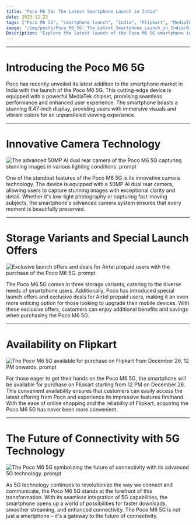 ```yaml
---
title: "Poco M6 5G: The Latest Smartphone Launch in India"
date: 2023-12-23
tags: ["Poco M6 5G", "smartphone launch", "India", "Flipkart", "MediaTek chipset", "Airtel prepaid"]
image: "/img/posts/Poco_M6_5G:_The_Latest_Smartphone_Launch_in_India/0.png"
Description: "Explore the latest launch of the Poco M6 5G smartphone in India, featuring a MediaTek chipset, exclusive deals for Airtel prepaid users, and more."
---
```



---
# Introducing the Poco M6 5G

Poco has recently unveiled its latest addition to the smartphone market in India with the launch of the Poco M6 5G. This cutting-edge device is equipped with a powerful MediaTek chipset, promising seamless performance and enhanced user experience. The smartphone boasts a stunning 6.47-inch display, providing users with immersive visuals and vibrant colors for an unparalleled viewing experience.



---
# Innovative Camera Technology

![The advanced 50MP AI dual rear camera of the Poco M6 5G capturing stunning images in various lighting conditions. prompt](/img/posts/Poco_M6_5G:_The_Latest_Smartphone_Launch_in_India/2.png "The advanced 50MP AI dual rear camera of the Poco M6 5G capturing stunning images in various lighting conditions.")

One of the standout features of the Poco M6 5G is its innovative camera technology. The device is equipped with a 50MP AI dual rear camera, allowing users to capture stunning images with exceptional clarity and detail. Whether it's low-light photography or capturing fast-moving subjects, the smartphone's advanced camera system ensures that every moment is beautifully preserved.



---
# Storage Variants and Special Launch Offers

![Exclusive launch offers and deals for Airtel prepaid users with the purchase of the Poco M6 5G. prompt](/img/posts/Poco_M6_5G:_The_Latest_Smartphone_Launch_in_India/3.png "Exclusive launch offers and deals for Airtel prepaid users with the purchase of the Poco M6 5G.")

The Poco M6 5G comes in three storage variants, catering to the diverse needs of smartphone users. Additionally, Poco has introduced special launch offers and exclusive deals for Airtel prepaid users, making it an even more enticing option for those looking to upgrade their mobile devices. With these exclusive offers, customers can enjoy additional benefits and savings when purchasing the Poco M6 5G.



---
# Availability on Flipkart

![The Poco M6 5G available for purchase on Flipkart from December 26, 12 PM onwards. prompt](/img/posts/Poco_M6_5G:_The_Latest_Smartphone_Launch_in_India/4.png "The Poco M6 5G available for purchase on Flipkart from December 26, 12 PM onwards.")

For those eager to get their hands on the Poco M6 5G, the smartphone will be available for purchase on Flipkart starting from 12 PM on December 26. This convenient availability ensures that customers can easily access the latest offering from Poco and experience its impressive features firsthand. With the ease of online shopping and the reliability of Flipkart, acquiring the Poco M6 5G has never been more convenient.



---
# The Future of Connectivity with 5G Technology

![The Poco M6 5G symbolizing the future of connectivity with its advanced 5G technology. prompt](/img/posts/Poco_M6_5G:_The_Latest_Smartphone_Launch_in_India/5.png "The Poco M6 5G symbolizing the future of connectivity with its advanced 5G technology.")

As 5G technology continues to revolutionize the way we connect and communicate, the Poco M6 5G stands at the forefront of this transformation. With its seamless integration of 5G capabilities, the smartphone opens up a world of possibilities for faster downloads, smoother streaming, and enhanced connectivity. The Poco M6 5G is not just a smartphone – it's a gateway to the future of connectivity.


